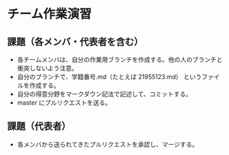 # チーム作業演習

## 課題（各メンバ・代表者を含む）
* 各チームメンバは、自分の作業用ブランチを作成する。他の人のブランチと衝突しないよう注意。
* 自分のブランチで、学籍番号.md（たとえば 21955123.md） というファイルを作成する。
* 自分の得意分野をマークダウン記法で記述して、コミットする。
* master にプルリクエストを送る。


## 課題（代表者）
* 各メンバから送られてきたプルリクエストを承認し、マージする。
